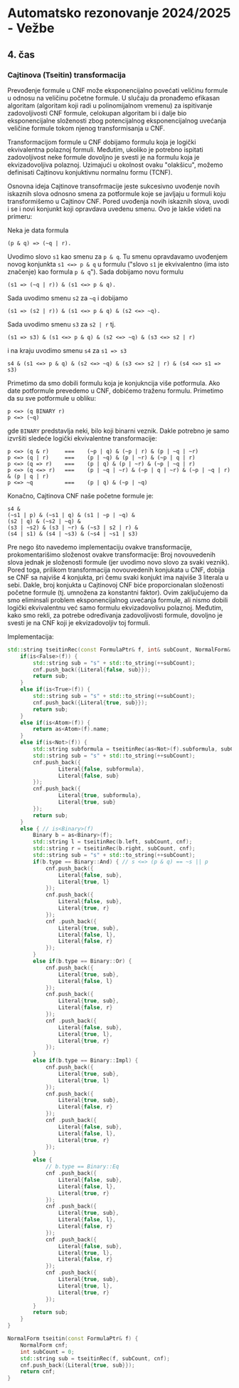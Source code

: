 # Automatsko rezonovanje 2024/2025 - Vežbe
## 4. čas

### Cajtinova (Tseitin) transformacija

Prevođenje formule u CNF može eksponencijalno povećati veličinu formule u odnosu
na veličinu početne formule. U slučaju da pronađemo efikasan algoritam
(algoritam koji radi u polinomijalnom vremenu) za ispitivanje
zadovoljivosti CNF formule, celokupan algoritam bi i dalje bio eksponencijalne
složenosti zbog potencijalnog eksponencijalnog uvećanja veličine formule
tokom njenog transformisanja u CNF.

Transformacijom formule u CNF dobijamo formulu koja je logički ekvivalentna
polaznoj formuli. Međutim, ukoliko je potrebno ispitati zadovoljivost neke formule
dovoljno je svesti je na formulu koja je ekvizadovoljiva polaznoj. Uzimajući u okolnost
ovaku "olakšicu", možemo definisati Cajtinovu konjuktivnu normalnu formu (TCNF).

Osnovna ideja Cajtinove transofrmacije jeste sukcesivno uvođenje novih iskaznih slova odnosno smena za potformule koje se javljaju u formuli koju transformišemo u Cajtinov CNF. Pored uvođenja novih iskaznih slova, uvodi i se i novi konjunkt koji opravdava uvedenu smenu. Ovo je lakše videti na primeru:

Neka je data formula

    (p & q) => (~q | r). 

Uvodimo slovo `s1` kao smenu za `p & q`. Tu smenu opravdavamo uvođenjem novog konjunkta `s1 <=> p & q` u formulu ("slovo `s1` je ekvivalentno (ima isto značenje) kao formula `p & q`"). Sada dobijamo novu formulu

    (s1 => (~q | r)) & (s1 <=> p & q). 

Sada uvodimo smenu `s2` za `~q` i dobijamo

    (s1 => (s2 | r)) & (s1 <=> p & q) & (s2 <=> ~q). 

Sada uvodimo smenu `s3` za `s2 | r` tj.

    (s1 => s3) & (s1 <=> p & q) & (s2 <=> ~q) & (s3 <=> s2 | r)

i na kraju uvodimo smenu `s4` za `s1 => s3`

    s4 & (s1 <=> p & q) & (s2 <=> ~q) & (s3 <=> s2 | r) & (s4 <=> s1 => s3)

Primetimo da smo dobili formulu koja je konjukncija više potformula. Ako date potformule prevedemo u CNF, dobićemo traženu formulu. Primetimo da su sve potformule u obliku:

    p <=> (q BINARY r)
    p <=> (~q)

gde `BINARY` predstavlja neki, bilo koji binarni veznik. Dakle potrebno je samo izvršiti sledeće logički ekvivalentne transformacije:

    p <=> (q & r)     ===    (~p | q) & (~p | r) & (p | ~q | ~r)
    p <=> (q | r)     ===    (p | ~q) & (p | ~r) & (~p | q | r)
    p <=> (q => r)    ===    (p | q) & (p | ~r) & (~p | ~q | r)
    p <=> (q <=> r)   ===    (p | ~q | ~r) & (~p | q | ~r) & (~p | ~q | r) & (p | q | r)
    p <=> ~q          ===    (p | q) & (~p | ~q)

Konačno, Cajtinova CNF naše početne formule je:

    s4 & 
    (~s1 | p) & (~s1 | q) & (s1 | ~p | ~q) & 
    (s2 | q) & (~s2 | ~q) & 
    (s3 | ~s2) & (s3 | ~r) & (~s3 | s2 | r) & 
    (s4 | s1) & (s4 | ~s3) & (~s4 | ~s1 | s3)

Pre nego što navedemo implementaciju ovakve transformacije, prokomentarišimo složenost ovakve transformacije: Broj novouvedenih slova jednak je složenosti formule (jer uvodimo novo slovo za svaki veznik). Pored toga, prilikom transformacija novouvedenih konjukata u CNF, dobija se CNF sa najviše 4 konjukta, pri čemu svaki konjukt ima najviše 3 literala u sebi. Dakle, broj konjukta u Cajtinovoj CNF biće proporcionalan složenosti početne formule (tj. umnožena za konstantni faktor). Ovim zaključujemo da smo eliminsali problem eksponencijalnog uvećanja formule, ali nismo dobili logički ekvivalentnu već samo formulu ekvizadovolivu polaznoj. Međutim, kako smo rekli, za potrebe određivanja zadovoljivosti formule, dovoljno je svesti je na CNF koji je ekvizadovoljiv toj formuli.

Implementacija:

```c++
std::string tseitinRec(const FormulaPtr& f, int& subCount, NormalForm& cnf) {
    if(is<False>(f)) {
        std::string sub = "s" + std::to_string(++subCount);
        cnf.push_back({Literal{false, sub}});
        return sub;
    }
    else if(is<True>(f)) {
        std::string sub = "s" + std::to_string(++subCount);
        cnf.push_back({Literal{true, sub}});
        return sub;
    }
    else if(is<Atom>(f)) {
        return as<Atom>(f).name;
    }
    else if(is<Not>(f)) {
        std::string subformula = tseitinRec(as<Not>(f).subformula, subCount, cnf);
        std::string sub = "s" + std::to_string(++subCount);
        cnf.push_back({
                Literal{false, subformula},
                Literal{false, sub}
        });
        cnf.push_back({
                Literal{true, subformula},
                Literal{true, sub}
        });
        return sub;
    }
    else { // is<Binary>(f)
        Binary b = as<Binary>(f);
        std::string l = tseitinRec(b.left, subCount, cnf);
        std::string r = tseitinRec(b.right, subCount, cnf);
        std::string sub = "s" + std::to_string(++subCount);
        if(b.type == Binary::And) { // s <=> (p & q) == ~s || p
            cnf.push_back({
                Literal{false, sub},
                Literal{true, l}
            });
            cnf.push_back({
                Literal{false, sub},
                Literal{true, r}
            });
            cnf .push_back({
                Literal{true, sub},
                Literal{false, l},
                Literal{false, r}
            });
        }
        else if(b.type == Binary::Or) {
            cnf.push_back({
                Literal{true, sub},
                Literal{false, l}
            });
            cnf.push_back({
                Literal{true, sub},
                Literal{false, r}
            });
            cnf .push_back({
                Literal{false, sub},
                Literal{true, l},
                Literal{true, r}
            });
        }
        else if(b.type == Binary::Impl) {
            cnf.push_back({
                Literal{true, sub},
                Literal{true, l}
            });
            cnf.push_back({
                Literal{true, sub},
                Literal{false, r}
            });
            cnf .push_back({
                Literal{false, sub},
                Literal{false, l},
                Literal{true, r}
            });
        }
        else {
            // b.type == Binary::Eq
            cnf .push_back({
                Literal{false, sub},
                Literal{false, l},
                Literal{true, r}
            });
            cnf .push_back({
                Literal{true, sub},
                Literal{false, l},
                Literal{false, r}
            });
            cnf .push_back({
                Literal{false, sub},
                Literal{true, l},
                Literal{false, r}
            });
            cnf .push_back({
                Literal{true, sub},
                Literal{true, l},
                Literal{true, r}
            });
        }
        return sub;
    }
}

NormalForm tseitin(const FormulaPtr& f) {
    NormalForm cnf;
    int subCount = 0;
    std::string sub = tseitinRec(f, subCount, cnf);
    cnf.push_back({Literal{true, sub}});
    return cnf;
}
```
